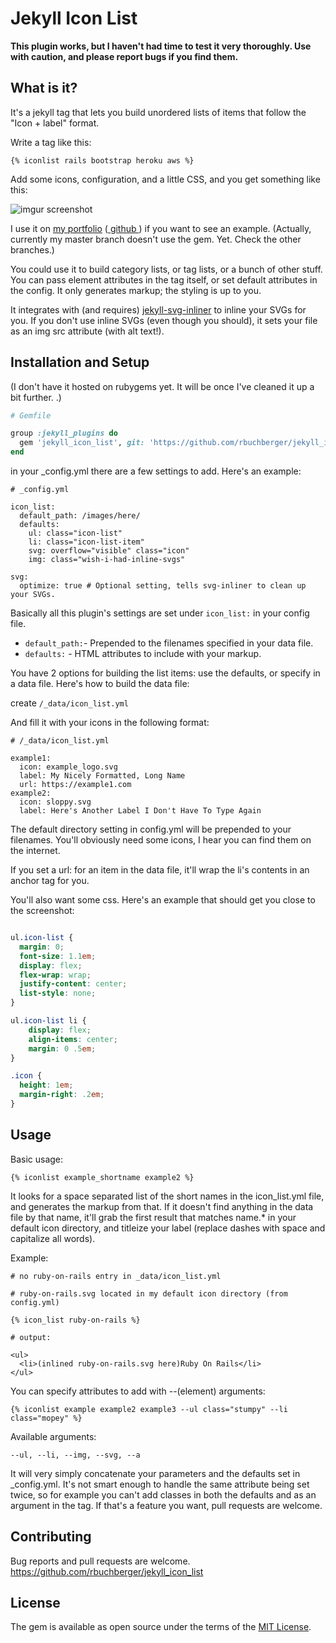# Jekyll Icon List

**This plugin works, but I haven't had time to test it very thoroughly. Use with caution, and please
report bugs if you find them.**

## What is it? 

It's a jekyll tag that lets you build unordered lists of items that follow the "Icon + label"
format.

Write a tag like this: 
```
{% iconlist rails bootstrap heroku aws %}
```

Add some icons, configuration, and a little CSS, and you get something like this: 

![imgur screenshot]( https://i.imgur.com/9m6qCRB.png )

I use it on [my portfolio](https://robert-buchberger.com/projects.html)
([ github ](https://github.com/rbuchberger/robert-buchberger.com)) if you want to see an example.
(Actually, currently my master branch doesn't use the gem. Yet. Check the other branches.)

You could use it to build category lists, or tag lists, or a bunch of other stuff.  You can pass
element attributes in the tag itself, or set default attributes in the config. It only generates
markup; the styling is up to you. 

It integrates with (and requires) [jekyll-svg-inliner](https://github.com/sdumetz/jekyll-inline-svg)
to inline your SVGs for you. If you don't use inline SVGs (even though you should), it sets your file
as an img src attribute (with alt text!).

## Installation and Setup

(I don't have it hosted on rubygems yet. It will be once I've cleaned it up a bit further. .)

```ruby
# Gemfile

group :jekyll_plugins do
  gem 'jekyll_icon_list', git: 'https://github.com/rbuchberger/jekyll_icon_list.git'
end
```

in your \_config.yml there are a few settings to add. Here's an example:
```
# _config.yml

icon_list:
  default_path: /images/here/
  defaults:
    ul: class="icon-list"
    li: class="icon-list-item"
    svg: overflow="visible" class="icon"
    img: class="wish-i-had-inline-svgs"

svg: 
  optimize: true # Optional setting, tells svg-inliner to clean up your SVGs.

```

Basically all this plugin's settings are set under `icon_list:` in your config file. 

* `default_path:`- Prepended to the filenames specified in your data file.
* `defaults:` - HTML attributes to include with your markup.

You have 2 options for building the list items: use the defaults, or specify in a data file. Here's
how to build the data file:

create
`/_data/icon_list.yml`

And fill it with your icons in the following format: 

```
# /_data/icon_list.yml

example1:
  icon: example_logo.svg 
  label: My Nicely Formatted, Long Name
  url: https://example1.com
example2:
  icon: sloppy.svg
  label: Here's Another Label I Don't Have To Type Again
```

The default directory setting in config.yml will be prepended to your filenames. You'll obviously
need some icons, I hear you can find them on the internet.

If you set a url: for an item in the data file, it'll wrap the li's contents in an anchor tag for
you.

You'll also want some css. Here's an example that should get you close to the screenshot:

```css

ul.icon-list {
  margin: 0;
  font-size: 1.1em;
  display: flex;
  flex-wrap: wrap;
  justify-content: center;
  list-style: none;
}

ul.icon-list li {
    display: flex;
    align-items: center;
    margin: 0 .5em;
}

.icon {
  height: 1em;
  margin-right: .2em;
}

```
## Usage

Basic usage: 
```
{% iconlist example_shortname example2 %}
```


It looks for a space separated list of the short names in the icon_list.yml file, and generates the
markup from that. If it doesn't find anything in the data file by that name, it'll grab the first
result that matches name.* in your default icon directory, and titleize your label (replace dashes
with space and capitalize all words).

Example:

```
# no ruby-on-rails entry in _data/icon_list.yml

# ruby-on-rails.svg located in my default icon directory (from config.yml)

{% icon_list ruby-on-rails %}

# output:

<ul>
  <li>(inlined ruby-on-rails.svg here)Ruby On Rails</li>
</ul>

```

You can specify attributes to add with --(element) arguments: 
```
{% iconlist example example2 example3 --ul class="stumpy" --li class="mopey" %}

```

Available arguments:

`--ul, --li, --img, --svg, --a`

It will very simply concatenate your parameters and the defaults set in \_config.yml. It's not
smart enough to handle the same attribute being set twice, so for example you can't add classes in
both the defaults and as an argument in the tag. If that's a feature you want, pull requests are
welcome. 

## Contributing

Bug reports and pull requests are welcome. https://github.com/rbuchberger/jekyll_icon_list

## License

The gem is available as open source under the terms of the [MIT License](https://opensource.org/licenses/MIT).
